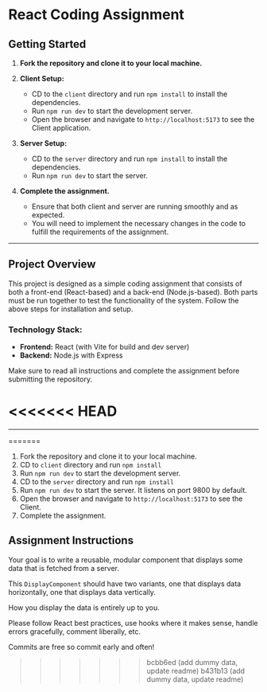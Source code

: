 # React Coding Assignment

## Getting Started


1. **Fork the repository and clone it to your local machine.**
2. **Client Setup:**
    - CD to the `client` directory and run `npm install` to install the dependencies.
    - Run `npm run dev` to start the development server.
    - Open the browser and navigate to `http://localhost:5173` to see the Client application.

3. **Server Setup:**
    - CD to the `server` directory and run `npm install` to install the dependencies.
    - Run `npm run dev` to start the server.

4. **Complete the assignment.**
    - Ensure that both client and server are running smoothly and as expected.
    - You will need to implement the necessary changes in the code to fulfill the requirements of the assignment.

---

## Project Overview

This project is designed as a simple coding assignment that consists of both a front-end (React-based) and a back-end (Node.js-based). Both parts must be run together to test the functionality of the system. Follow the above steps for installation and setup.

### Technology Stack:
- **Frontend:** React (with Vite for build and dev server)
- **Backend:** Node.js with Express

Make sure to read all instructions and complete the assignment before submitting the repository.

<<<<<<< HEAD
=======
---
=======
1. Fork the repository and clone it to your local machine.
2. CD to `client` directory and run `npm install`
3. Run `npm run dev` to start the development server.
4. CD to the `server` directory and run `npm install`
5. Run `npm run dev` to start the server. It listens on port 9800 by default.
6. Open the browser and navigate to `http://localhost:5173` to see the Client.
7. Complete the assignment.

## Assignment Instructions

Your goal is to write a reusable, modular component that displays some data that is fetched from a server.

This `DisplayComponent` should have two variants, one that displays data horizontally, one that displays data vertically.

How you display the data is entirely up to you.

Please follow React best practices, use hooks where it makes sense, handle errors gracefully, comment liberally, etc.

Commits are free so commit early and often!
>>>>>>> bcbb6ed (add dummy data, update readme)
>>>>>>> b431b13 (add dummy data, update readme)

